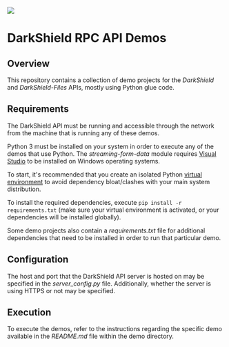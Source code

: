 ![](http://www.iri.com/blog/wp-content/uploads/2020/07/iri-darkshield-logo-200px-high.png)

# DarkShield RPC API Demos

## Overview

This repository contains a collection of demo projects for the *DarkShield* and *DarkShield-Files* APIs, mostly using Python glue code.

## Requirements

The DarkShield API must be running and accessible through the network from the machine that is running any of these demos.

Python 3 must be installed on your system in order to execute any of the demos that use Python. The *streaming-form-data* module requires [Visual Studio](https://visualstudio.microsoft.com/) to be installed on Windows operating systems.

To start, it's recommended that you create an isolated Python 
[virtual environment](https://virtualenv.pypa.io/en/stable/) to avoid dependency 
bloat/clashes with your main system distribution.

To install the required dependencies, execute `pip install -r requirements.txt`
(make sure your virtual environment is activated, or your dependencies will 
be installed globally).

Some demo projects also contain a *requirements.txt* file for additional 
dependencies that need to be installed in order to run that particular demo.

## Configuration

The host and port that the DarkShield API server is hosted on may be specified in the *server_config.py* file.
Additionally, whether the server is using HTTPS or not may be specified.

## Execution

To execute the demos, refer to the instructions regarding the specific demo available in the *README.md* file
within the demo directory.
